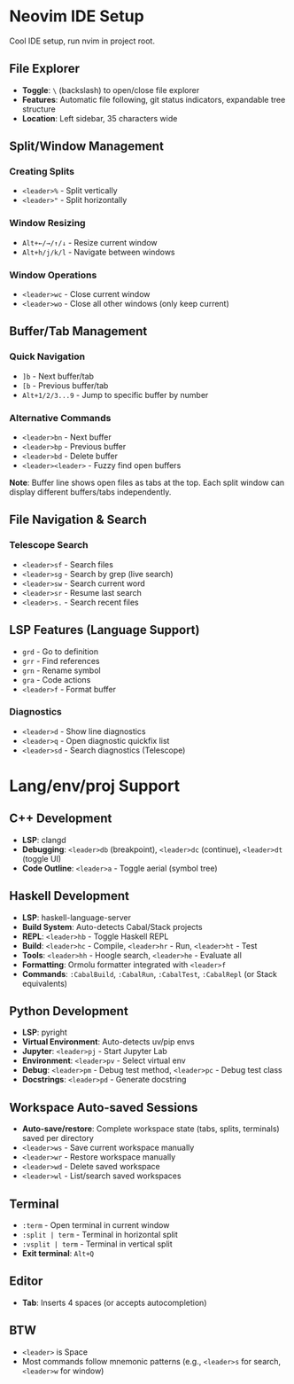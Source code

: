 # Neovim IDE Setup

Cool IDE setup, run nvim in project root.  

## File Explorer

- **Toggle**: `\` (backslash) to open/close file explorer
- **Features**: Automatic file following, git status indicators, expandable tree structure
- **Location**: Left sidebar, 35 characters wide

## Split/Window Management

### Creating Splits
- `<leader>%` - Split vertically
- `<leader>"` - Split horizontally 

### Window Resizing
- `Alt+←/→/↑/↓` - Resize current window
- `Alt+h/j/k/l` - Navigate between windows

### Window Operations
- `<leader>wc` - Close current window
- `<leader>wo` - Close all other windows (only keep current)

## Buffer/Tab Management

### Quick Navigation  
- `]b` - Next buffer/tab
- `[b` - Previous buffer/tab
- `Alt+1/2/3...9` - Jump to specific buffer by number

### Alternative Commands
- `<leader>bn` - Next buffer
- `<leader>bp` - Previous buffer
- `<leader>bd` - Delete buffer
- `<leader><leader>` - Fuzzy find open buffers

**Note**: Buffer line shows open files as tabs at the top. Each split window can display different buffers/tabs independently.

## File Navigation & Search

### Telescope Search
- `<leader>sf` - Search files
- `<leader>sg` - Search by grep (live search)
- `<leader>sw` - Search current word
- `<leader>sr` - Resume last search
- `<leader>s.` - Search recent files

## LSP Features (Language Support)

- `grd` - Go to definition
- `grr` - Find references
- `grn` - Rename symbol
- `gra` - Code actions
- `<leader>f` - Format buffer

### Diagnostics
- `<leader>d` - Show line diagnostics
- `<leader>q` - Open diagnostic quickfix list
- `<leader>sd` - Search diagnostics (Telescope)

# Lang/env/proj Support

## C++ Development

- **LSP**: clangd
- **Debugging**: `<leader>db` (breakpoint), `<leader>dc` (continue), `<leader>dt` (toggle UI)
- **Code Outline**: `<leader>a` - Toggle aerial (symbol tree)

## Haskell Development

- **LSP**: haskell-language-server
- **Build System**: Auto-detects Cabal/Stack projects
- **REPL**: `<leader>hb` - Toggle Haskell REPL
- **Build**: `<leader>hc` - Compile, `<leader>hr` - Run, `<leader>ht` - Test
- **Tools**: `<leader>hh` - Hoogle search, `<leader>he` - Evaluate all
- **Formatting**: Ormolu formatter integrated with `<leader>f`
- **Commands**: `:CabalBuild`, `:CabalRun`, `:CabalTest`, `:CabalRepl` (or Stack equivalents)

## Python Development

- **LSP**: pyright 
- **Virtual Environment**: Auto-detects uv/pip envs
- **Jupyter**: `<leader>pj` - Start Jupyter Lab
- **Environment**: `<leader>pv` - Select virtual env
- **Debug**: `<leader>pm` - Debug test method, `<leader>pc` - Debug test class
- **Docstrings**: `<leader>pd` - Generate docstring

## Workspace Auto-saved Sessions

- **Auto-save/restore**: Complete workspace state (tabs, splits, terminals) saved per directory
- `<leader>ws` - Save current workspace manually
- `<leader>wr` - Restore workspace manually  
- `<leader>wd` - Delete saved workspace
- `<leader>wl` - List/search saved workspaces

## Terminal

- `:term` - Open terminal in current window
- `:split | term` - Terminal in horizontal split  
- `:vsplit | term` - Terminal in vertical split
- **Exit terminal**: `Alt+Q`

## Editor

- **Tab**: Inserts 4 spaces (or accepts autocompletion)

## BTW

- `<leader>` is Space
- Most commands follow mnemonic patterns (e.g., `<leader>s` for search, `<leader>w` for window)
